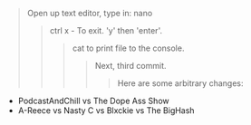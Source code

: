 > Open up text editor, type in: nano <fileName>
>> ctrl x - To exit. 'y' then 'enter'.
>>> cat <fileName> to print file to the console.
>>>> Next, third commit.
>>>>> Here are some arbitrary changes:
- PodcastAndChill vs The Dope Ass Show
- A-Reece vs Nasty C vs Blxckie vs The BigHash
